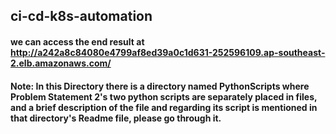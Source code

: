 ## ci-cd-k8s-automation

#### we can access the end result at http://a242a8c84080e4799af8ed39a0c1d631-252596109.ap-southeast-2.elb.amazonaws.com/

#### Note: In this Directory there is a directory named PythonScripts where Problem Statement 2's two python scripts are separately placed in files, and a brief description of the file and regarding its script is mentioned in that directory's Readme file, please go through it.
